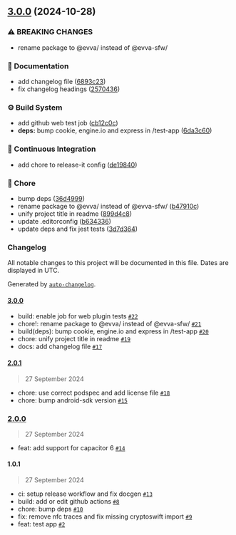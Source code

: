 

## [3.0.0](https://github.com/evva-sfw/abrevva-capacitor/compare/2.0.1...3.0.0) (2024-10-28)


### ⚠ BREAKING CHANGES

* rename package to @evva/ instead of @evva-sfw/

### 📝 Documentation

* add changelog file ([6893c23](https://github.com/evva-sfw/abrevva-capacitor/commit/6893c23161da3f6919514e52cecf4574811db79b))
* fix changelog headings ([2570436](https://github.com/evva-sfw/abrevva-capacitor/commit/2570436b11a27de2f3879fafc84777614005e53e))


### ⚙️ Build System

* add github web test job ([cb12c0c](https://github.com/evva-sfw/abrevva-capacitor/commit/cb12c0ce0d72f79211e8cde74be560bd365d6ae5))
* **deps:** bump cookie, engine.io and express in /test-app ([6da3c60](https://github.com/evva-sfw/abrevva-capacitor/commit/6da3c6074c8500f7dff01e43bd6f42c1f0a1a107))


### 🚀 Continuous Integration

* add chore to release-it config ([de19840](https://github.com/evva-sfw/abrevva-capacitor/commit/de1984093a7ff8416ccbe5166163a8d740885810))


### 🧹 Chore

* bump deps ([36d4999](https://github.com/evva-sfw/abrevva-capacitor/commit/36d499981f077f54be8f4aac3ca32fbe735ed25f))
* rename package to @evva/ instead of @evva-sfw/ ([b47910c](https://github.com/evva-sfw/abrevva-capacitor/commit/b47910cb952823a8039908f5cc3608c5f45f9b0f))
* unify project title in readme ([899d4c8](https://github.com/evva-sfw/abrevva-capacitor/commit/899d4c8492ca09292aa01a068dd68d8eece8fac6))
* update .editorconfig ([b634336](https://github.com/evva-sfw/abrevva-capacitor/commit/b63433654f7caec719582fc3bbd19d902bbc9a37))
* update deps and fix jest tests ([3d7d364](https://github.com/evva-sfw/abrevva-capacitor/commit/3d7d36441be0804928318730c0ead692b80b7ac1))

### Changelog

All notable changes to this project will be documented in this file. Dates are displayed in UTC.

Generated by [`auto-changelog`](https://github.com/CookPete/auto-changelog).

#### [3.0.0](https://github.com/evva-sfw/abrevva-capacitor/compare/2.0.1...3.0.0)

- build: enable job for web plugin tests [`#22`](https://github.com/evva-sfw/abrevva-capacitor/pull/22)
- chore!: rename package to @evva/ instead of @evva-sfw/ [`#21`](https://github.com/evva-sfw/abrevva-capacitor/pull/21)
- build(deps): bump cookie, engine.io and express in /test-app [`#20`](https://github.com/evva-sfw/abrevva-capacitor/pull/20)
- chore: unify project title in readme [`#19`](https://github.com/evva-sfw/abrevva-capacitor/pull/19)
- docs: add changelog file [`#17`](https://github.com/evva-sfw/abrevva-capacitor/pull/17)

#### [2.0.1](https://github.com/evva-sfw/abrevva-capacitor/compare/2.0.0...2.0.1)

> 27 September 2024

- chore: use correct podspec and add license file [`#18`](https://github.com/evva-sfw/abrevva-capacitor/pull/18)
- chore: bump android-sdk version [`#15`](https://github.com/evva-sfw/abrevva-capacitor/pull/15)

### [2.0.0](https://github.com/evva-sfw/abrevva-capacitor/compare/1.0.1...2.0.0)

> 27 September 2024

- feat: add support for capacitor 6 [`#14`](https://github.com/evva-sfw/abrevva-capacitor/pull/14)

#### 1.0.1

> 27 September 2024

- ci: setup release workflow and fix docgen [`#13`](https://github.com/evva-sfw/abrevva-capacitor/pull/13)
- build: add or edit github actions [`#8`](https://github.com/evva-sfw/abrevva-capacitor/pull/8)
- chore: bump deps [`#10`](https://github.com/evva-sfw/abrevva-capacitor/pull/10)
- fix: remove nfc traces and fix missing cryptoswift import [`#9`](https://github.com/evva-sfw/abrevva-capacitor/pull/9)
- feat: test app [`#2`](https://github.com/evva-sfw/abrevva-capacitor/pull/2)
